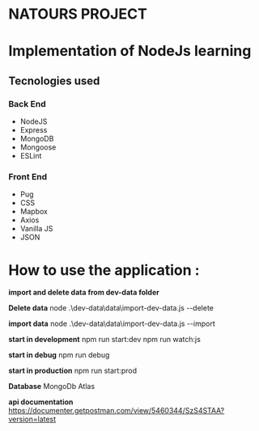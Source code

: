 # NATOURS PROJECT

# Implementation of NodeJs learning


## Tecnologies used

### Back End
- NodeJS
- Express
- MongoDB
- Mongoose
- ESLint

### Front End
- Pug
- CSS
- Mapbox
- Axios
- Vanilla JS
- JSON

# How to use the application : 

**import and delete data from dev-data folder**

**Delete data**
node .\dev-data\data\import-dev-data.js --delete

**import data**
node .\dev-data\data\import-dev-data.js --import

**start in development**
npm run start:dev
npm run watch:js

**start in debug**
npm run debug

**start in production**
npm run start:prod

**Database**
MongoDb Atlas

**api documentation**
https://documenter.getpostman.com/view/5460344/SzS4STAA?version=latest
